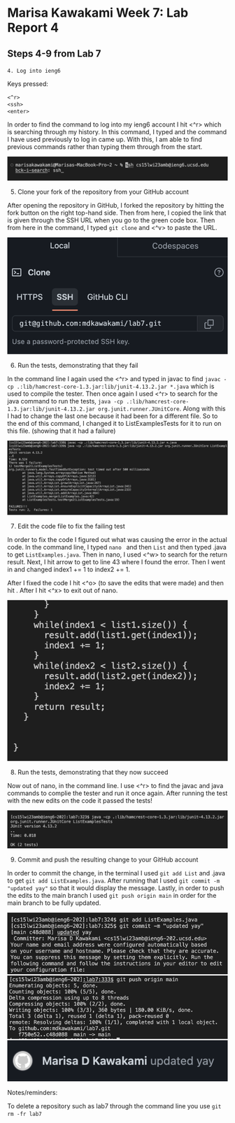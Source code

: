 # Marisa Kawakami Week 7: Lab Report 4 

## Steps 4-9 from Lab 7

`4. Log into ieng6`


Keys pressed:
```
<^r>
<ssh>
<enter>
```

In order to find the command to log into my ieng6 account I hit <^r> which is searching through my history. In this command, I typed <ssh> and the command I have used previously to log in came up. With this, I am able to find previous commands rather than typing them through from the start. 
 
![](^r.png)

5. Clone your fork of the repository from your GitHub account 
 
 
  
After opening the repository in GitHub, I forked the repository by hitting the fork button on the right top-hand side. Then from here, I copied the link that is given through the SSH URL when you go to the green code box. Then from here in the command, I typed `git clone` and <^v> to paste the URL.  
  
![](SSHurl.png)

6. Run the tests, demonstrating that they fail 
 
In the command line I again used the <^r> and typed in javac to find `javac -cp .:lib/hamcrest-core-1.3.jar:lib/junit-4.13.2.jar *.java` which is used to compile the tester. Then once again I used <^r> to search for the java command to run the tests, `java -cp .:lib/hamcrest-core-1.3.jar:lib/junit-4.13.2.jar org.junit.runner.JUnitCore`. Along with this I had to change the last one because it had been for a different file. So to the end of this command, I changed it to ListExamplesTests for it to run on this file. (showing that it had a failure) 
  
![](JunitFail.png)


7. Edit the code file to fix the failing test 
  
In order to fix the code I figured out what was causing the error in the actual code. In the command line, I typed `nano ` and then `List` <tab> and then typed .java to get `ListExamples.java`. Then in nano, I used <^w> to search for the return result. Next, I hit arrow <up><up> to get to line 43 where I found the error. Then I went in and changed index1 += 1 to index2 += 1. 

After I fixed the code I hit <^o> (to save the edits that were made) and then hit <enter>. After I hit <^x> to exit out of nano.  
  
![](fixingCode.png)


8. Run the tests, demonstrating that they now succeed
  
Now out of nano, in the command line. I use <^r> to find the javac and java commands to complie the tester and run it once again. After running the test with the new edits on the code it passed the tests! 
  
![](junitOK.png)


9. Commit and push the resulting change to your GitHub account 
 
In order to commit the change, in the terminal I used `git add List` <tab> and .java to get `git add ListExamples.java`. After running that I used `git commit -m "updated yay"` so that it would display the message. Lastly, in order to push the edits to the main branch I used `git push origin main` in order for the main branch to be fully updated. 
 
![](commit.png)
![](push.png)
![updated yay](updatedyay.png)

Notes/reminders: 
 
To delete a repository such as lab7 through the command line you use `git rm -fr lab7` 

